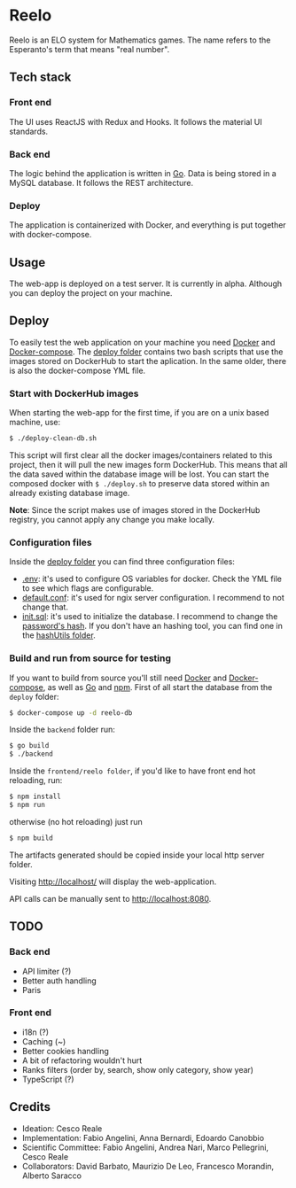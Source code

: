 # Reelo

Reelo is an ELO system for Mathematics games. The name refers to the Esperanto's term that means "real number".

## Tech stack
### Front end
The UI uses ReactJS with Redux and Hooks. It follows the material UI standards.

### Back end
The logic behind the application is written in [Go](https://golang.org/). Data is being stored in a MySQL database. It follows the REST architecture.

### Deploy
The application is containerized with Docker, and everything is put together with docker-compose.

## Usage
The web-app is deployed on a test server. It is currently in alpha.
Although you can deploy the project on your machine.

## Deploy
To easily test the web application on your machine you need [Docker](https://www.docker.com/get-started) and [Docker-compose](https://github.com/docker/compose).
The [deploy folder](./deploy) contains two bash scripts that use the images stored on DockerHub to start the aplication. In the same older, there is also the docker-compose YML file.

### Start with DockerHub images
When starting the web-app for the first time, if you are on a unix based machine, use:
```bash
$ ./deploy-clean-db.sh
```

This script will first clear all the docker images/containers related to this project, then it will pull the new images form DockerHub.
This means that all the data saved within the database image will be lost. You can start the composed docker with `$ ./deploy.sh` to preserve data stored within an already existing database image.

**Note**: Since the script makes use of images stored in the DockerHub registry, you cannot apply any change you make locally.

### Configuration files
Inside the [deploy folder](./deploy) you can find three configuration files:

- [.env](./deploy/.env): it's used to configure OS variables for docker. Check the YML file to see which flags are configurable.
- [default.conf](./deploy/default.conf): it's used for ngix server configuration. I recommend to not change that.
- [init.sql](./deploy/init.sql): it's used to initialize the database. I recommend to change the [password's hash](https://github.com/CanobbioE/reelo/blob/8afde13914ef70db072e086907e376350fe39a53/deploy/init.sql#L87). If you don't have an hashing tool, you can find one in the [hashUtils folder](./deploy/hashUtils).

### Build and run from source for testing
If you want to build from source you'll still need [Docker](https://www.docker.com/get-started) and [Docker-compose](https://github.com/docker/compose), as well as [Go](https://golang.org/) and [npm](https://www.npmjs.com/).
First of all start the database from the `deploy` folder:
```bash
$ docker-compose up -d reelo-db
```
Inside the `backend` folder run:
```bash
$ go build
$ ./backend
```
Inside the `frontend/reelo folder`, if you'd like to have front end hot reloading, run:
```bash
$ npm install
$ npm run
```
otherwise (no hot reloading) just run
```bash
$ npm build
```
The artifacts generated should be copied inside your local http server folder.

Visiting <http://localhost/> will display the web-application.

API calls can be manually sent to <http://localhost:8080>.




## TODO

### Back end

- API limiter (?)
- Better auth handling
- Paris

### Front end

- i18n (?)
- Caching (~)
- Better cookies handling
- A bit of refactoring wouldn't hurt
- Ranks filters (order by, search, show only category, show year)
- TypeScript (?)

## Credits

- Ideation: Cesco Reale
- Implementation: Fabio Angelini, Anna Bernardi, Edoardo Canobbio
- Scientific Committee: Fabio Angelini, Andrea Nari, Marco Pellegrini, Cesco Reale
- Collaborators: David Barbato, Maurizio De Leo, Francesco Morandin, Alberto Saracco
